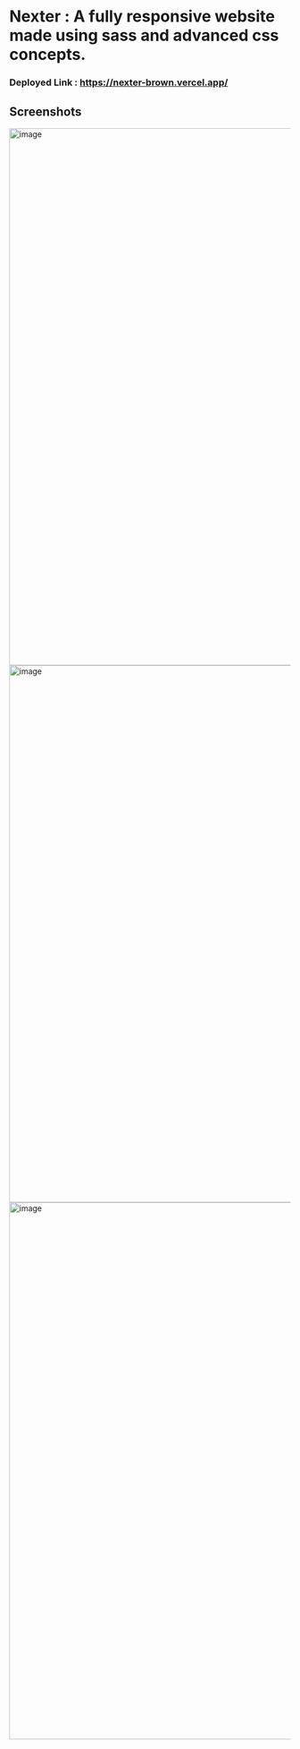 # Nexter : A fully responsive website made using sass and advanced css concepts.

### Deployed Link : https://nexter-brown.vercel.app/

## Screenshots

<img width="960" alt="image" src="https://user-images.githubusercontent.com/87266182/226195444-93b54e64-5e08-4b45-a27d-2c44df61c374.png">

<img width="960" alt="image" src="https://user-images.githubusercontent.com/87266182/226195470-281d9794-2e54-44ea-ba1b-ff90cfdb9dbd.png">

<img width="960" alt="image" src="https://user-images.githubusercontent.com/87266182/226195603-5c048402-a579-40ea-a508-d94cc3a22e4e.png">


